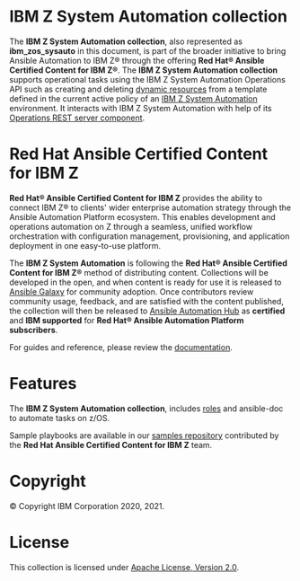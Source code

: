 IBM Z System Automation collection
==================================

The **IBM Z System Automation collection**, also represented as **ibm_zos_sysauto** in this document,
is part of the broader initiative to bring Ansible Automation to IBM Z® through the offering
**Red Hat® Ansible Certified Content for IBM Z®**. The **IBM Z System Automation collection**
supports operational tasks using the IBM Z System Automation Operations API
such as creating and deleting [dynamic resources](https://www.ibm.com/support/knowledgecenter/de/SSWRCJ_4.2.0/com.ibm.safos.doc_4.2/UserGuide/Dynamic_Resources.html)
from a template defined in the current active policy of an [IBM Z System Automation](https://www.ibm.com/products/z-system-automation) environment.
It interacts with IBM Z System Automation with help of its [Operations REST server component](https://www.ibm.com/support/knowledgecenter/de/SSWRCJ_4.2.0/com.ibm.safos.doc_4.2/Integrating.html).

Red Hat Ansible Certified Content for IBM Z
===========================================

**Red Hat® Ansible Certified Content for IBM Z** provides the ability to
connect IBM Z® to clients' wider enterprise automation strategy through the
Ansible Automation Platform ecosystem. This enables development and operations
automation on Z through a seamless, unified workflow orchestration with
configuration management, provisioning, and application deployment in
one easy-to-use platform.

The **IBM Z System Automation** is following the
**Red Hat® Ansible Certified Content for IBM Z®** method of distributing
content. Collections will be developed in the open, and when content is ready
for use it is released to
[Ansible Galaxy](https://galaxy.ansible.com/search?keywords=zos_&order_by=-relevance&deprecated=false&type=collection&page=1)
for community adoption. Once contributors review community usage, feedback,
and are satisfied with the content published, the collection will then be
released to [Ansible Automation Hub](https://www.ansible.com/products/automation-hub)
as **certified** and **IBM supported** for
**Red Hat® Ansible Automation Platform subscribers**. 

For guides and reference, please review the [documentation](https://ansible-collections.github.io/ibm_zos_sysauto/index.html).

Features
========
The **IBM Z System Automation collection**, includes 
[roles](https://ansible-collections.github.io/ibm_zos_sysauto/roles.html) and ansible-doc to
automate tasks on z/OS.

Sample playbooks are available in our [samples repository](https://github.com/IBM/z_ansible_collections_samples/blob/master/README.md)
contributed by the **Red Hat Ansible Certified Content for IBM Z** team.

Copyright
=========
© Copyright IBM Corporation 2020, 2021.

License
=======
This collection is licensed under [Apache License,
Version 2.0](https://opensource.org/licenses/Apache-2.0).